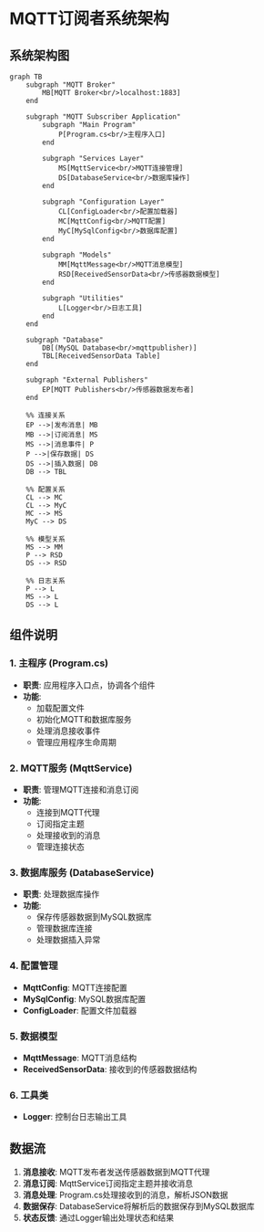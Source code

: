 # MQTT订阅者系统架构

## 系统架构图

```mermaid
graph TB
    subgraph "MQTT Broker"
        MB[MQTT Broker<br/>localhost:1883]
    end
    
    subgraph "MQTT Subscriber Application"
        subgraph "Main Program"
            P[Program.cs<br/>主程序入口]
        end
        
        subgraph "Services Layer"
            MS[MqttService<br/>MQTT连接管理]
            DS[DatabaseService<br/>数据库操作]
        end
        
        subgraph "Configuration Layer"
            CL[ConfigLoader<br/>配置加载器]
            MC[MqttConfig<br/>MQTT配置]
            MyC[MySqlConfig<br/>数据库配置]
        end
        
        subgraph "Models"
            MM[MqttMessage<br/>MQTT消息模型]
            RSD[ReceivedSensorData<br/>传感器数据模型]
        end
        
        subgraph "Utilities"
            L[Logger<br/>日志工具]
        end
    end
    
    subgraph "Database"
        DB[(MySQL Database<br/>mqttpublisher)]
        TBL[ReceivedSensorData Table]
    end
    
    subgraph "External Publishers"
        EP[MQTT Publishers<br/>传感器数据发布者]
    end
    
    %% 连接关系
    EP -->|发布消息| MB
    MB -->|订阅消息| MS
    MS -->|消息事件| P
    P -->|保存数据| DS
    DS -->|插入数据| DB
    DB --> TBL
    
    %% 配置关系
    CL --> MC
    CL --> MyC
    MC --> MS
    MyC --> DS
    
    %% 模型关系
    MS --> MM
    P --> RSD
    DS --> RSD
    
    %% 日志关系
    P --> L
    MS --> L
    DS --> L
```

## 组件说明

### 1. 主程序 (Program.cs)
- **职责**: 应用程序入口点，协调各个组件
- **功能**:
  - 加载配置文件
  - 初始化MQTT和数据库服务
  - 处理消息接收事件
  - 管理应用程序生命周期

### 2. MQTT服务 (MqttService)
- **职责**: 管理MQTT连接和消息订阅
- **功能**:
  - 连接到MQTT代理
  - 订阅指定主题
  - 处理接收到的消息
  - 管理连接状态

### 3. 数据库服务 (DatabaseService)
- **职责**: 处理数据库操作
- **功能**:
  - 保存传感器数据到MySQL数据库
  - 管理数据库连接
  - 处理数据插入异常

### 4. 配置管理
- **MqttConfig**: MQTT连接配置
- **MySqlConfig**: MySQL数据库配置
- **ConfigLoader**: 配置文件加载器

### 5. 数据模型
- **MqttMessage**: MQTT消息结构
- **ReceivedSensorData**: 接收到的传感器数据结构

### 6. 工具类
- **Logger**: 控制台日志输出工具

## 数据流

1. **消息接收**: MQTT发布者发送传感器数据到MQTT代理
2. **消息订阅**: MqttService订阅指定主题并接收消息
3. **消息处理**: Program.cs处理接收到的消息，解析JSON数据
4. **数据保存**: DatabaseService将解析后的数据保存到MySQL数据库
5. **状态反馈**: 通过Logger输出处理状态和结果
